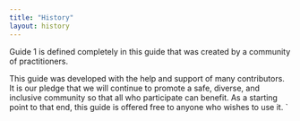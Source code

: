 ```yaml
---
title: "History"
layout: history
---
```


Guide 1 is defined completely in this guide that was created by a community of practitioners.

This guide was developed with the help and support of many contributors. It is our pledge that we will continue to promote a safe, diverse, and inclusive community so that all who participate can benefit. As a starting point to that end, this guide is offered free to anyone who wishes to use it.
`
